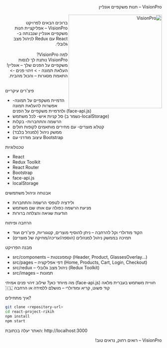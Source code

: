 <div dir="rtl">VisionPro – חנות משקפיים אונליין </br></br>
<img src="/demo.gif" alt="VisionPro" width="300" align="right" /></br>
ברוכים הבאים לפרויקט VisionPro – אפליקציית חנות משקפיים אונליין שנבנתה ב-React עם Redux לניהול מצב גלובלי. </br></br>
למה VisionPro? </br>
VisionPro נותנת לך לנסות משקפיים על הפנים שלך – אונליין!  </br>
העלאת תמונה - > זיהוי פנים -> התאמת מסגרות – והכול מהבית. </br></div></br>

פיצ'רים עיקריים
-  הדמיית משקפיים על תמונה- אפשרות להעלאת תמונה ולהדמיית משקפיים על הפנים (face-api.js)
- סל קניות איש- לכל משתמש (נשמר ב-localStorage)
- הרשמה והתחברות- בקלות
-  קטלוג מוצרים- עם מחירים מותאמים לקופות חולים
-  ממשק ניהול (למנהל בלבד)
- עיצוב מודרני עם Bootstrap

טכנולוגיות
- React
- Redux Toolkit
- React Router
- Bootstrap
- face-api.js
- localStorage

אבטחה וניהול משתמשים
- ולידציה לטפסי הרשמה והתחברות
- מניעת הרשמה כפולה עם אותו שם משתמש
- הודעות שגיאה והצלחה ברורות

הרחבה ופיתוח
- הקוד מודולרי וקל להרחבה – ניתן להוסיף מוצרים, קטגוריות, פיצ'רים ועוד
- תמיכה בממשק ניהול למנהלים (הוספה/עריכה/מחיקה של מוצרים)

מבנה הפרויקט </br>
- src/components – קומפוננטות (Header, Product, GlassesOverlay...) </br>
- src/pages – דפי אפליקציה (Home, Products, Cart, Login, Checkout) </br>
- src/redux – ניהול מצב גלובלי (Redux Toolkit) </br>
- src/images – תמונות

מה מיוחד כאן?
שילוב זיהוי פנים אמיתי (face-api.js)
חוויית משתמש בעברית מלאה 🇮🇱
קוד פשוט, קריא ומודולרי – מושלם ללמידה או הרחבה

איך מתחילים?
```sh
git clone <repository-url>
cd react-project-rikih
npm install
npm start
```
האתר יעלה בכתובת: http://localhost:3000

<div dir="rtl">VisionPro – רואים רחוק, נראים טוב!</div>

